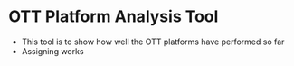 # OTT Platform Analysis Tool
* This tool is to show how well the OTT platforms have 
performed so far
* Assigning works